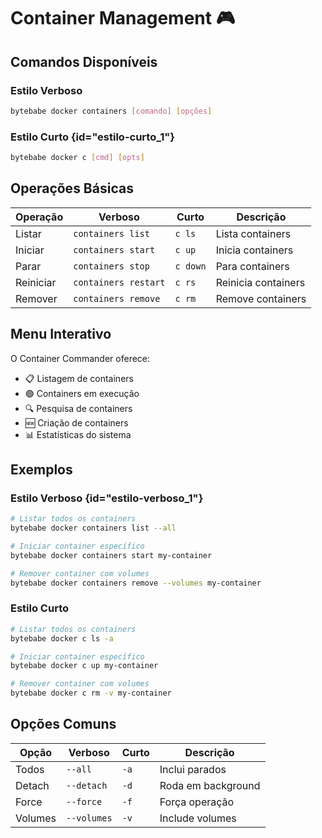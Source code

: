 # Container Management 🎮

## Comandos Disponíveis

### Estilo Verboso
```bash
bytebabe docker containers [comando] [opções]
```

### Estilo Curto {id="estilo-curto_1"}
```bash
bytebabe docker c [cmd] [opts]
```

## Operações Básicas

| Operação | Verboso | Curto | Descrição |
|----------|---------|-------|-----------|
| Listar | `containers list` | `c ls` | Lista containers |
| Iniciar | `containers start` | `c up` | Inicia containers |
| Parar | `containers stop` | `c down` | Para containers |
| Reiniciar | `containers restart` | `c rs` | Reinicia containers |
| Remover | `containers remove` | `c rm` | Remove containers |

## Menu Interativo

O Container Commander oferece:
- 📋 Listagem de containers
- 🟢 Containers em execução
- 🔍 Pesquisa de containers
- 🆕 Criação de containers
- 📊 Estatísticas do sistema

## Exemplos

### Estilo Verboso {id="estilo-verboso_1"}
```bash
# Listar todos os containers
bytebabe docker containers list --all

# Iniciar container específico
bytebabe docker containers start my-container

# Remover container com volumes
bytebabe docker containers remove --volumes my-container
```

### Estilo Curto
```bash
# Listar todos os containers
bytebabe docker c ls -a

# Iniciar container específico
bytebabe docker c up my-container

# Remover container com volumes
bytebabe docker c rm -v my-container
```

## Opções Comuns

| Opção | Verboso | Curto | Descrição |
|-------|---------|-------|-----------|
| Todos | `--all` | `-a` | Inclui parados |
| Detach | `--detach` | `-d` | Roda em background |
| Force | `--force` | `-f` | Força operação |
| Volumes | `--volumes` | `-v` | Include volumes |